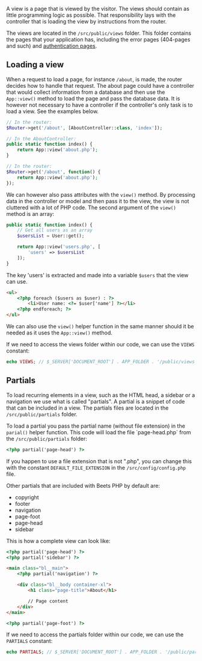 A view is a page that is viewed by the visitor. The views should contain as little programming logic as possible. That responsibility lays with the controller that is loading the view by instructions from the router.

The views are located in the `/src/public/views` folder. This folder contains the pages that your application has, including the error pages (404-pages and such) and [authentication pages](./authentication/routes-and-views.md).

## Loading a view

When a request to load a page, for instance `/about`, is made, the router decides how to handle that request. The about page could have a controller that would collect information from a database and then use the `App::view()` method to load the page and pass the database data. It is however not necessary to have a controller if the controller's only task is to load a view. See the examples below.

```php title="Example with a controller"
// In the router:
$Router->get('/about', [AboutController::class, 'index']);

// In the AboutController:
public static function index() {
	return App::view('about.php');
}
```

```php title="Example with only the router"
// In the router:
$Router->get('/about', function() {
	return App::view('about.php');
});
```

We can however also pass attributes with the `view()` method. By processing data in the controller or model and then pass it to the view, the view is not cluttered with a lot of PHP code. The second argument of the `view()` method is an array:

```php title="UsersController.php"
public static function index() {
	// Get all users as an array
	$usersList = User::get();

	return App::view('users.php', [
		'users' => $usersList
	]);
}
```

The key 'users' is extracted and made into a variable `$users` that the view can use.

```html title="index.php"
<ul>
	<?php foreach ($users as $user) : ?>
		<li>User name: <?= $user['name'] ?></li>
	<?php endforeach; ?>
</ul>
```

We can also use the `view()` helper function in the same manner should it be needed as it uses the `App::view()` method.

If we need to access the views folder within our code, we can use the `VIEWS` constant:

```php
echo VIEWS; // $_SERVER['DOCUMENT_ROOT'] . APP_FOLDER . '/public/views'
```

## Partials

To load recurring elements in a view, such as the HTML head, a sidebar or a navigation we use what is called "partials". A partial is a snippet of code that can be included in a view. The partials files are located in the `/src/public/partials` folder.

To load a partial you pass the partial name (without file extension) in the `parial()` helper function. This code will load the file ´page-head.php´ from the `/src/public/partials` folder:

```html
<?php partial('page-head') ?>
```

If you happen to use a file extension that is not ".php", you can change this with the constant `DEFAULT_FILE_EXTENSION` in the `/src/config/config.php` file.

Other partials that are included with Beets PHP by default are:

- copyright
- footer
- navigation
- page-foot
- page-head
- sidebar

This is how a complete view can look like:

```html
<?php partial('page-head') ?>
<?php partial('sidebar') ?>

<main class="bl__main">	
	<?php partial('navigation') ?>

	<div class="bl__body container-xl">
		<h1 class="page-title">About</h1>

		// Page content
	</div>
</main>

<?php partial('page-foot') ?>
```

If we need to access the partials folder within our code, we can use the `PARTIALS` constant:

```php
echo PARTIALS; // $_SERVER['DOCUMENT_ROOT'] . APP_FOLDER . '/public/partials'
```